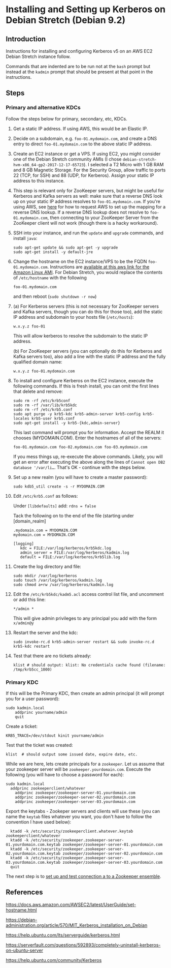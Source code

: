 # Installing and Setting up Kerberos on Debian Stretch (Debian 9.2)

## Introduction

Instructions for installing and configuring Kerberos v5 on an AWS EC2 Debian Stretch instance follow.

Commands that are indented are to be run not at the `bash` prompt but instead at the `kadmin` prompt that should be present at that point in the instructions.

## Steps

### Primary and alternative KDCs

Follow the steps below for primary, secondary, etc, KDCs.

1. Get a static IP address. If using AWS, this would be an Elastic IP.

2. Decide on a subdomain, e.g. `foo-01.mydomain.com`, and create a DNS entry to direct `foo-01.mydomain.com` to the above static IP address.

3. Create an EC2 instance or get a VPS. If using EC2, you might consider one of the Debian Stretch community AMIs (I chose `debian-stretch-hvm-x86_64-gp2-2017-12-17-65723`). I selected a T2 Micro with 1 GB RAM and 8 GB Magnetic Storage. For the Security Group, allow traffic to ports 22 (TCP, for SSH) and 88 (UDP, for Kerberos). Assign your static IP address to this instance.

4. This step is relevant only for ZooKeeper servers, but might be useful for Kerberos and Kafka servers as well: make sure that a reverse DNS look up on your static IP address resolves to `foo-01.mydomain.com`. If you're using AWS, see [here](https://aws.amazon.com/blogs/aws/reverse-dns-for-ec2s-elastic-ip-addresses/) for how to request AWS to set up the mapping for a reverse DNS lookup. If a reverse DNS lookup does not resolve to `foo-01.mydomain.com`, then connecting to your ZooKeeper Server from the ZooKeeper client will not work (though there is a hacky workaround).

5. SSH into your instance, and run the `update` and `upgrade` commands, and install `java`:

    ```
    sudo apt-get update && sudo apt-get -y upgrade
    sudo apt-get install -y default-jre
    ```

6. Change the hostname on the EC2 instance/VPS to be the FQDN `foo-01.mydomain.com`. Instructions are [available at this aws link for the Amazon Linux AMI](https://docs.aws.amazon.com/AWSEC2/latest/UserGuide/set-hostname.html). For Debian Stretch, you would replace the contents of `/etc/hostname` with the following

    `foo-01.mydomain.com`

    and then reboot (`sudo shutdown -r now`)

7. (a) For Kerberos servers (this is not necessary for ZooKeeper servers and Kafka servers, though you can do this for those too), add the static IP address and subdomain to your hosts file (`/etc/hosts`):

    `w.x.y.z foo-01`

    This will allow kerberos to resolve the subdomain to the static IP address.

    (b) For ZooKeeper servers (you can optionally do this for Kerberos and Kafka servers too), also add a line with the static IP address and the fully qualified domain name:

    `w.x.y.z foo-01.mydomain.com`


8. To install and configure Kerberos on the EC2 instance, execute the following commands. If this is fresh install, you can omit the first lines that delete and remove:

    ```
    sudo rm -rf /etc/krb5conf
    sudo rm -rf /var/lib/krb5kdc
    sudo rm -rf /etc/krb5.conf
    sudo apt purge -y krb5-kdc krb5-admin-server krb5-config krb5-locales krb5-user krb5.conf
    sudo apt-get install -y krb5-{kdc,admin-server}
    ```

    This last command will prompt you for information. Accept the REALM it chooses (MYDOMAIN.COM). Enter the hostnames of all of the servers:

    `foo-01.mydomain.com foo-02.mydomain.com foo-03.mydomain.com`

    If you mess things up, re-execute the above commands. Likely, you will get an error after executing the above along the lines of `Cannot open DB2 database '/var/li…`. That's OK - continue with the steps below.

9. Set up a new realm (you will have to create a master password):

   `sudo kdb5_util create -s -r MYDOMAIN.COM`


10. Edit `/etc/krb5.conf` as follows:

    Under `[libdefaults]` add: `rdns = false`

    Tack the following on to the end of the file (starting under [domain_realm]

    ```      
    .mydomain.com = MYDOMAIN.COM
    mydomain.com = MYDOMAIN.COM

    [logging]
       kdc = FILE:/var/log/kerberos/krb5kdc.log
       admin_server = FILE:/var/log/kerberos/kadmin.log
       default = FILE:/var/log/kerberos/krb5lib.log
    ```

11. Create the log directory and file:

    ```
    sudo mkdir /var/log/kerberos
    sudo touch /var/log/kerberos/kadmin.log
    sudo chmod a+rw /var/log/kerberos/kadmin.log
    ```

12. Edit the `/etc/krb5kdc/kadm5.acl` access control list file, and uncomment or add this line:

    `*/admin *`

    This will give admin privileges to any principal you add with the form `x/admin@y`

13. Restart the server and the kdc:

    `sudo invoke-rc.d krb5-admin-server restart && sudo invoke-rc.d krb5-kdc restart`


14. Test that there are no tickets already:

    `klist # should output: klist: No credentials cache found (filename: /tmp/krb5cc_1000)`

### Primary KDC

If this will be the Primary KDC, then create an admin principal (it will prompt you for a user password):

```
sudo kadmin.local
	addprinc yourname/admin
	quit
```

Create a ticket:

```
KRB5_TRACE=/dev/stdout kinit yourname/admin
```

Test that the ticket was created:

```
klist  # should output some issued date, expire date, etc.   
```

While we are here, lets create principals for a `zookeeper`. Let us assume that your zookeeper server will be `zookeeper.yourdomain.com`. Execute the following (you will have to choose a password for each):

```
sudo kadmin.local
  addprinc zookeeperclient/whatever
	addprinc zookeeper/zookeeper-server-01.yourdomain.com
	addprinc zookeeper/zookeeper-server-02.yourdomain.com
	addprinc zookeeper/zookeeper-server-03.yourdomain.com
```

Export the keytabs - Zookeper servers and clients will use these (you can name the `keytab` files whatever you want, you don't have to follow the convention I have used below):

```
  ktadd -k /etc/security/zookeeperclient.whatever.keytab zookeeperclient/whatever
  ktadd -k /etc/security/zookeeper.zookeeper-server-01.yourdomain.com.keytab zookeeper/zookeeper-server-01.yourdomain.com
  ktadd -k /etc/security/zookeeper.zookeeper-server-02.yourdomain.com.keytab zookeeper/zookeeper-server-02.yourdomain.com
  ktadd -k /etc/security/zookeeper.zookeeper-server-03.yourdomain.com.keytab zookeeper/zookeeper-server-03.yourdomain.com
  quit
```

The next step is to [set up and test connection a to a Zookeeper ensemble](README-Zookeeper.md).

## References

https://docs.aws.amazon.com/AWSEC2/latest/UserGuide/set-hostname.html

https://debian-administration.org/article/570/MIT_Kerberos_installation_on_Debian

https://help.ubuntu.com/lts/serverguide/kerberos.html

https://serverfault.com/questions/592893/completely-uninstall-kerberos-on-ubuntu-server

https://help.ubuntu.com/community/Kerberos
